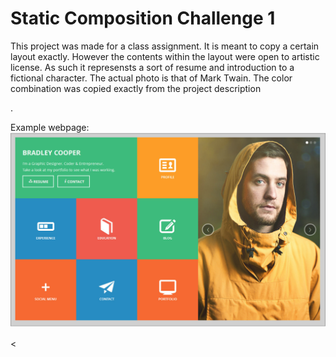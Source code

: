 <h1>Static Composition Challenge 1</h1>

<p>This project was made for a class assignment. It is meant to copy a certain layout exactly. However the contents within the layout were open to artistic license. As such it represensts a sort of resume and introduction to a fictional character. The actual photo is that of Mark Twain. The color combination was copied exactly from the project description</p>.

<p>Example webpage:
  <img src="https://github.com/airum82/am-comp-challenge-1/blob/master/staticcomp1ex.png"></p>
  
  
<
